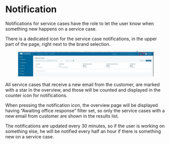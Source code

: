 # Notification

Notifications for service cases have the role to let the user know when something new happens on a service case.

There is a dedicated icon for the service case notifications, in the upper part of the page, right next to the brand selection.

<figure><img src="../.gitbook/assets/image (3) (1) (1) (1) (1) (1) (1) (1) (1) (1).png" alt=""><figcaption></figcaption></figure>

All service cases that receive a new email from the customer, are marked with a star in the overview, and those will be counted and displayed in the counter icon for notifications.

When pressing the notification icon, the overview page will be displayed having “Awaiting office response” filter set, so only the service cases with a new email from customer are shown in the results list.

The notifications are updated every 30 minutes, so if the user is working on something else, he will be notified every half an hour if there is something new on a service case.
